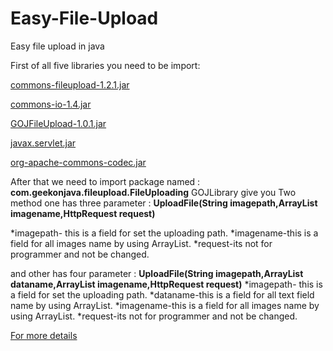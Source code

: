 Easy-File-Upload
================

Easy file upload in java

First of all five libraries you need to be import:
  
  [commons-fileupload-1.2.1.jar](https://sites.google.com/site/gojfileupload/easy-way-to-upload-file-in-java/commons-fileupload-1.2.1.jar)
  
  [commons-io-1.4.jar](https://sites.google.com/site/gojfileupload/easy-way-to-upload-file-in-java/commons-io-1.4.jar)
  
  [GOJFileUpload-1.0.1.jar](https://sites.google.com/site/gojfileupload/easy-way-to-upload-file-in-java/GOJFileUpload-1.0.1.jar)
  
  [javax.servlet.jar](https://sites.google.com/site/gojfileupload/easy-way-to-upload-file-in-java/javax.servlet.jar)
  
  [org-apache-commons-codec.jar](https://sites.google.com/site/gojfileupload/easy-way-to-upload-file-in-java/org-apache-commons-codec.jar)
  
After that we need to import package named : **com.geekonjava.fileupload.FileUploading**
GOJLibrary give you Two method one has three parameter :
	**UploadFile(String imagepath,ArrayList imagename,HttpRequest request)**
	
  *imagepath- this is a field for set the uploading path.
  *imagename-this is a field for all images name by using ArrayList.
  *request-its not for programmer and not be changed.
  
and other has four parameter :
	**UploadFile(String imagepath,ArrayList dataname,ArrayList imagename,HttpRequest request)**
	*imagepath- this is a field for set the uploading path.
	*dataname-this is a field for all text field name by using ArrayList.
  *imagename-this is a field for all images name by using ArrayList.
  *request-its not for programmer and not be changed.
  
  
  
[For more details](http://geekonjava.blogspot.com/2014/09/how-to-upload-file-in-java-using.html)
  
